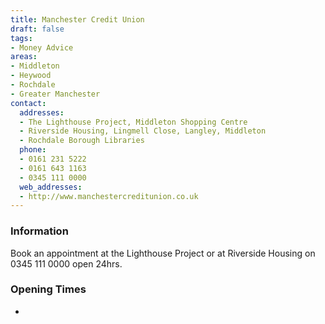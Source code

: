 ```yaml
---
title: Manchester Credit Union
draft: false
tags:
- Money Advice
areas:
- Middleton
- Heywood
- Rochdale
- Greater Manchester
contact:
  addresses:
  - The Lighthouse Project, Middleton Shopping Centre
  - Riverside Housing, Lingmell Close, Langley, Middleton
  - Rochdale Borough Libraries
  phone:
  - 0161 231 5222
  - 0161 643 1163
  - 0345 111 0000
  web_addresses:
  - http://www.manchestercreditunion.co.uk
---
```


### Information
Book an appointment at the Lighthouse Project or
at Riverside Housing on 0345 111 0000 open 24hrs.

### Opening Times
* 

